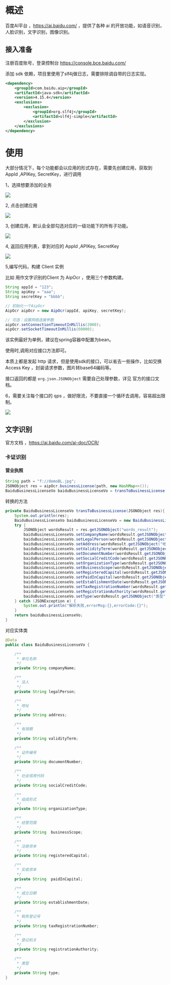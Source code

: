 # 概述

百度AI平台 ，https://ai.baidu.com/  ，提供了各种 ai 的开放功能，如语音识别，人脸识别，文字识别，图像识别。

## 接入准备

注册百度账号，登录控制台  https://console.bce.baidu.com/  

添加 sdk 依赖，项目里使用了slf4j做日志，需要排除调自带的日志实现。

```xml
<dependency>
    <groupId>com.baidu.aip</groupId>
    <artifactId>java-sdk</artifactId>
    <version>4.15.4</version>
    <exclusions>
        <exclusion>
            <groupId>org.slf4j</groupId>
            <artifactId>slf4j-simple</artifactId>
        </exclusion>
    </exclusions>
</dependency>
```

# 使用

大部分情况下，每个功能都会以应用的形式存在，需要先创建应用，获取到 AppId ,APIKey, SecretKey，进行调用

1，选择想要添加的业务

![](img/1.png)

2, 点击创建应用

![](img/2.png)

3, 创建应用，默认会全部勾选对应的一级功能下的所有子功能。

![](img/3.png)

4, 返回应用列表，拿到对应的  AppId ,APIKey, SecretKey

![](img/4.png)

5,编写代码，构建 Client 实例

比如 用作文字识别的Client 为 AipOcr  ，使用三个参数构建。

```java
String appId = "123";
String apiKey = "aaa";
String secretKey = "bbbb";

// 初始化一个AipOcr
AipOcr aipOcr = new AipOcr(appId, apiKey, secretKey);

// 可选：设置网络连接参数
aipOcr.setConnectionTimeoutInMillis(2000);
aipOcr.setSocketTimeoutInMillis(60000);
```

该实例最好为单例，建议在spring容器中配置为bean。

使用时,调用对应接口方法即可。

本质上都是发起 http 请求，但是使用sdk的接口，可以省去一些操作，比如交换 Access Key ，封装请求参数，图片转base64编码等。

接口返回的都是 `org.json.JSONObject` 需要自己处理参数，详见 官方的接口文档。

6，需要关注每个接口的 qps ，做好限流，不要直接一个循环去调用，容易超出限制。

![](img/5.jpg)

## 文字识别

官方文档 ，https://ai.baidu.com/ai-doc/OCR/

### 卡证识别

#### 营业执照

```java
String path = "f://demoBL.jpg";
JSONObject res = aipOcr.businessLicense(path, new HashMap<>());
BaiduBusinessLicenseVo baiduBusinessLicenseVo = transToBusinessLicense(res);
```

转换的方法

```java
private BaiduBusinessLicenseVo transToBusinessLicense(JSONObject res){
    System.out.println(res);
    BaiduBusinessLicenseVo baiduBusinessLicenseVo = new BaiduBusinessLicenseVo();
    try {
        JSONObject wordsResult = res.getJSONObject("words_result");
        baiduBusinessLicenseVo.setCompanyName(wordsResult.getJSONObject("单位名称").getString("words"));
        baiduBusinessLicenseVo.setLegalPerson(wordsResult.getJSONObject("法人").getString("words"));
        baiduBusinessLicenseVo.setAddress(wordsResult.getJSONObject("地址").getString("words"));
        baiduBusinessLicenseVo.setValidityTerm(wordsResult.getJSONObject("有效期").getString("words"));
        baiduBusinessLicenseVo.setDocumentNumber(wordsResult.getJSONObject("证件编号").getString("words"));
        baiduBusinessLicenseVo.setSocialCreditCode(wordsResult.getJSONObject("社会信用代码").getString("words"));
        baiduBusinessLicenseVo.setOrganizationType(wordsResult.getJSONObject("组成形式").getString("words"));
        baiduBusinessLicenseVo.setBusinessScope(wordsResult.getJSONObject("经营范围").getString("words"));
        baiduBusinessLicenseVo.setRegisteredCapital(wordsResult.getJSONObject("注册资本").getString("words"));
        baiduBusinessLicenseVo.setPaidInCapital(wordsResult.getJSONObject("实收资本").getString("words"));
        baiduBusinessLicenseVo.setEstablishmentDate(wordsResult.getJSONObject("成立日期").getString("words"));
        baiduBusinessLicenseVo.setTaxRegistrationNumber(wordsResult.getJSONObject("税务登记号").getString("words"));
        baiduBusinessLicenseVo.setRegistrationAuthority(wordsResult.getJSONObject("登记机关").getString("words"));
        baiduBusinessLicenseVo.setType(wordsResult.getJSONObject("类型").getString("words"));
    } catch (JSONException e) {
        System.out.println("解析失败,errorMsg:{},errorCode:{}");
    }
    return baiduBusinessLicenseVo;
}
```

对应实体类

```java
@Data
public class BaiduBusinessLicenseVo {

    /**
     * 单位名称
     */
    private String companyName;

    /**
     * 法人
     */
    private String legalPerson;

    /**
     * 地址
     */
    private String address;

    /**
     * 有效期
     */
    private String validityTerm;

    /**
     * 证件编号
     */
    private String documentNumber;

    /**
     * 社会信用代码
     */
    private String socialCreditCode;

    /**
     * 组成形式
     */
    private String organizationType;

    /**
     * 经营范围
     */
    private String  businessScope;

    /**
     * 注册资本
     */
    private String registeredCapital;

    /**
     * 实收资本
     */
    private String  paidInCapital;

    /**
     * 成立日期
     */
    private String establishmentDate;

    /**
     * 税务登记号
     */
    private String taxRegistrationNumber;

    /**
     * 登记机关
     */
    private String registrationAuthority;

    /**
     * 类型
     */
    private String type;
}
```

